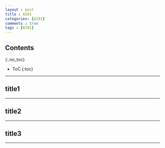 ```yaml
---
layout : post
title : AI01
categories: [AI01]
comments : true
tags : [AI01]
---
```


## Contents
{:.no_toc}

* ToC
{:toc}

---

## title1

---

## title2

---

## title3

---
